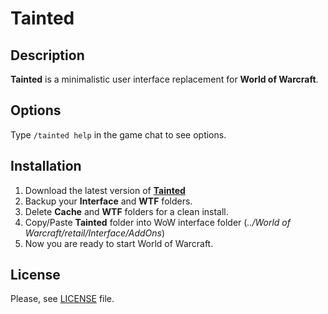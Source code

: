 # Tainted

## Description

**Tainted** is a minimalistic user interface replacement for **World of Warcraft**.

## Options

Type `/tainted help` in the game chat to see options.

## Installation

1.  Download the latest version of [**Tainted**](https://www.tukui.org/)
2.  Backup your **Interface** and **WTF** folders.
3.  Delete **Cache** and **WTF** folders for a clean install.
4.  Copy/Paste **Tainted** folder into WoW interface folder (*../World of Warcraft/_retail_/Interface/AddOns*)
5.  Now you are ready to start World of Warcraft.

## License

Please, see [LICENSE](./LICENSE) file.
